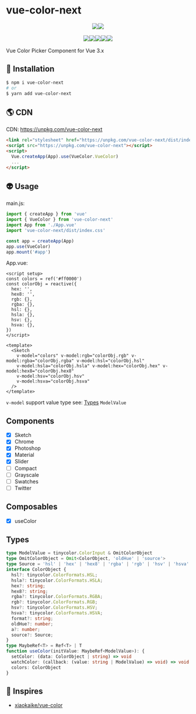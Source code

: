 # vue-color-next

<div style="display:flex;width:100%;justify-content:center;">
<img src="https://img.shields.io/npm/v/vue-color-next?color=a1b858&label=version"/>
<img src="https://img.shields.io/npm/dw/vue-color-next" />
</div>
<br />
<div style="display:flex;width:100%;justify-content:center;">
<img src="https://img.shields.io/bundlephobia/min/vue-color-next" />
<img src="https://img.shields.io/github/repo-size/murongg/vue-color-next" />
<img src="https://img.shields.io/npm/l/vue-color-next" />
<img src="https://img.shields.io/github/issues/murongg/vue-color-next" />
<img src="https://img.shields.io/github/issues-pr/murongg/vue-color-next" />
</div>

<br />
Vue Color Picker Component for Vue 3.x
<br />

## 📎 Installation
```sh
$ npm i vue-color-next
# or
$ yarn add vue-color-next
```

## 🌎 CDN

CDN:  https://unpkg.com/vue-color-next
```html
<link rel="stylesheet" href="https://unpkg.com/vue-color-next/dist/index.min.css">
<script src="https://unpkg.com/vue-color-next"></script>
<script>
  Vue.createApp(App).use(VueColor.VueColor)
  ...
</script>
```

## 👽 Usage

main.js:

```js
import { createApp } from 'vue'
import { VueColor } from 'vue-color-next'
import App from './App.vue'
import 'vue-color-next/dist/index.css'

const app = createApp(App)
app.use(VueColor)
app.mount('#app')
```
App.vue:
```vue
<script setup>
const colors = ref('#ff0000')
const colorObj = reactive({
  hex: '',
  hex8: '',
  rgb: {},
  rgba: {},
  hsl: {},
  hsla: {},
  hsv: {},
  hsva: {},
})
</script>

<template>
  <Sketch
    v-model="colors" v-model:rgb="colorObj.rgb" v-model:rgba="colorObj.rgba" v-model:hsl="colorObj.hsl"
    v-model:hsla="colorObj.hsla" v-model:hex="colorObj.hex" v-model:hex8="colorObj.hex8"
    v-model:hsv="colorObj.hsv"
    v-model:hsva="colorObj.hsva"
  />
</template>
```

`v-model` support value type see: [Types](#Types) `ModelValue`

## Components
- [x] Sketch
- [x] Chrome
- [x] Photoshop
- [x] Material
- [x] Slider
- [ ] Compact
- [ ] Grayscale
- [ ] Swatches
- [ ] Twitter

## Composables
- [x] useColor

## Types
```ts
type ModelValue = tinycolor.ColorInput & OmitColorObject
type OmitColorObject = Omit<ColorObject, 'oldHue' | 'source'>
type Source = 'hsl' | 'hex' | 'hex8' | 'rgba' | 'rgb' | 'hsv' | 'hsva'
interface ColorObject {
  hsl?: tinycolor.ColorFormats.HSL;
  hsla?: tinycolor.ColorFormats.HSLA;
  hex?: string;
  hex8?: string;
  rgba?: tinycolor.ColorFormats.RGBA;
  rgb?: tinycolor.ColorFormats.RGB;
  hsv?: tinycolor.ColorFormats.HSV;
  hsva?: tinycolor.ColorFormats.HSVA;
  format?: string;
  oldHue?: number;
  a?: number;
  source?: Source;
}
type MaybeRef<T> = Ref<T> | T
function useColor(initValue: MaybeRef<ModelValue>): {
  setColor: (data: ColorObject | string) => void
  watchColor: (callback: (value: string | ModelValue) => void) => void
  colors: ColorObject
}
```

## 🌸 Inspires

- [xiaokaike/vue-color](https://github.com/xiaokaike/vue-color)
